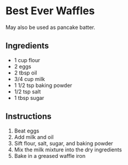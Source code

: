 # Best Ever Waffles

May also be used as pancake batter.

## Ingredients

- 1 cup flour
- 2 eggs
- 2 tbsp oil
- 3/4 cup milk
- 1 1/2 tsp baking powder
- 1/2 tsp salt
- 1 tbsp sugar

## Instructions

1. Beat eggs
2. Add milk and oil
3. Sift flour, salt, sugar, and baking powder
4. Mix the milk mixture into the dry ingredients
5. Bake in a greased waffle iron
